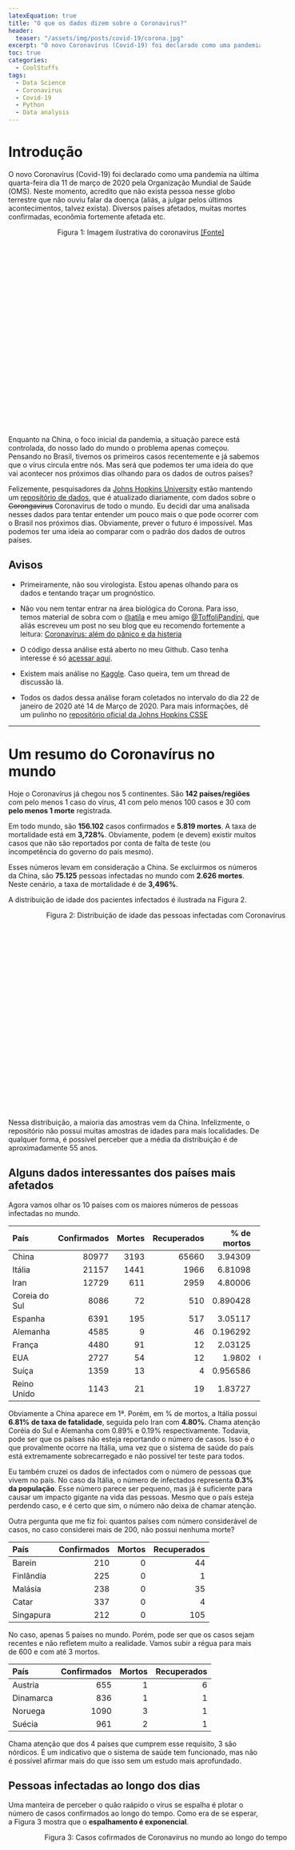 ```yaml
---
latexEquation: true
title: "O que os dados dizem sobre o Coronavirus?"
header:
  teaser: "/assets/img/posts/covid-19/corona.jpg"
excerpt: "O novo Coronavírus (Covid-19) foi declarado como uma pandemia na última quarta-feira dia 11 de março de 2020 pela Organização Mundial de Saúde (OMS). Tento entender melhor o vírus olhando para os dados reportados por vários países no mundo."
toc: true
categories:
  - CoolStuffs
tags:
  - Data Science
  - Coronavirus
  - Covid-19
  - Python
  - Data analysis
---
```


# Introdução
O novo Coronavírus (Covid-19) foi declarado como uma pandemia na última quarta-feira dia 11 de março de 2020 pela Organização Mundial de Saúde (OMS). Neste momento, acredito que não exista pessoa nesse globo terrestre que não ouviu falar da doença (aliás, a julgar pelos últimos acontecimentos, talvez exista). Diversos países afetados, muitas mortes confirmadas, econômia fortemente afetada etc. 

<figure style="width: 450px; height: 400px;" class="align-center">
  
  <img src="{{ site.url }}{{ site.baseurl }}/assets/img/posts/covid-19/corona.jpg" alt="">

  <figcaption style="text-align: center;">
    Figura 1: Imagem ilustrativa do coronavírus <a href="https://www.health.harvard.edu/diseases-and-conditions/coronavirus-resource-center">[Fonte]</a>
  </figcaption>

</figure>

Enquanto na China, o foco inicial da pandemia, a situação parece está controlada, do nosso lado do mundo o problema apenas começou. Pensando no Brasil, tivemos os primeiros casos recentemente e já sabemos que o vírus circula entre nós. Mas será que podemos ter uma ideia do que vai acontecer nos próximos dias olhando para os dados de outros países?

Felizemente, pesquisadores da [Johns Hopkins University](https://www.jhu.edu/) estão mantendo um [repositório de dados](https://github.com/CSSEGISandData/COVID-19), que é atualizado diariamente, com dados sobre o ~~Corongavirus~~ Coronavirus de todo o mundo. Eu decidi dar uma analisada nesses dados para tentar entender um pouco mais o que pode ocorrer com o Brasil nos próximos dias. Obviamente, prever o futuro é impossível. Mas podemos ter uma ideia ao comparar com o padrão dos dados de outros países.

## Avisos
- Primeiramente, não sou virologista. Estou apenas olhando para os dados e tentando traçar um prognóstico. 

- Não vou nem tentar entrar na área biológica do Corona. Para isso, temos material de sobra com o [@atila](https://twitter.com/oatila) e meu amigo [@ToffoliPandini](https://twitter.com/ToffoliPandini), que aliás escreveu um post no seu blog que eu recomendo fortemente a leitura: [Coronavírus: além do pânico e da histeria](http://papirosgermesefoguetes.blogspot.com/2020/02/coronavirus-alem-do-panico-e-da-histeria.html)

- O código dessa análise está aberto no meu Github. Caso tenha interesse é só [acessar aqui](https://github.com/paaatcha/covid-19).

- Existem mais análise no [Kaggle](https://www.kaggle.com/sudalairajkumar/novel-corona-virus-2019-dataset). Caso queira, tem um thread de discussão lá.

- Todos os dados dessa análise foram coletados no intervalo do dia 22 de janeiro de 2020 até 14 de Março de 2020. Para mais informações, dê um pulinho no [repositório oficial da Johns Hopkins CSSE](https://github.com/CSSEGISandData/COVID-19)

___


# Um resumo do Coronavírus no mundo

Hoje o Coronavírus já chegou nos 5 continentes. São **142 países/regiões** com pelo menos 1 caso do vírus, 41 com pelo menos 100 casos e 30 com **pelo menos 1 morte** registrada. 

Em todo mundo, são **156.102** casos confirmados e **5.819 mortes**. A taxa de mortalidade está em **3,728%**. Obviamente, podem (e devem) existir muitos casos que não são reportados por conta de falta de teste (ou incompetência do governo do país mesmo).

Esses números levam em consideração a China. Se excluirmos os números da China, são **75.125** pessoas infectadas no mundo com **2.626 mortes**. Neste cenário, a taxa de mortalidade é de **3,496%**.

A distribuição de idade dos pacientes infectados é ilustrada na Figura 2.

 
<figure style="width: 550px; height: 400px;" class="align-center">
  
  <img src="{{ site.url }}{{ site.baseurl }}/assets/img/posts/covid-19/distribuicao_idades.png" alt="">

  <figcaption style="text-align: center;">
    Figura 2: Distribuição de idade das pessoas infectadas com Coronavírus
  </figcaption>

</figure>

Nessa distribuição, a maioria das amostras vem da China. Infelizmente, o repositório não possui muitas amostras de idades para mais localidades. De qualquer forma, é possível perceber que a média da distribuição é de aproximadamente 55 anos.

## Alguns dados interessantes dos países mais afetados

Agora vamos olhar os 10 países com os maiores números de pessoas infectadas no mundo.

| País             | Confirmados |   Mortes | Recuperados | % de mortos | % População |
|:-----------------|------------:|---------:|------------:|------------:|------------:|
| China            |       80977 |     3193 |       65660 |    3.94309  | 0.00581426  |
| Itália           |       21157 |     1441 |        1966 |    6.81098  | 0.03501     |
| Iran             |       12729 |      611 |        2959 |    4.80006  | 0.0155611   |
| Coreia do Sul    |        8086 |       72 |         510 |    0.890428 | 0.0156598   |
| Espanha          |        6391 |      195 |         517 |    3.05117  | 0.0136783   |
| Alemanha         |        4585 |        9 |          46 |    0.196292 | 0.0055289   |
| França           |        4480 |       91 |          12 |    2.03125  | 0.00668784  |
| EUA              |        2727 |       54 |          12 |    1.9802   | 0.000833518 |
| Suíça            |        1359 |       13 |           4 |    0.956586 | 0.0159572   |
| Reino Unido      |        1143 |       21 |          19 |    1.83727  | 0.00171908  |


Obviamente a China aparece em 1ª. Porém, em % de mortos, a Itália possui **6.81% de taxa de fatalidade**, seguida pelo Iran com **4.80%**. Chama atenção Coréia do Sul e Alemanha com 0.89% e 0.19% respectivamente. Todavia, pode ser que os países não esteja reportando o número de casos. Isso é o que provalmente ocorre na Itália, uma vez que o sistema de saúde do país está extremamente sobrecarregado e não possivel ter teste para todos.

Eu também cruzei os dados de infectados com o número de pessoas que vivem no país. No caso da Itália, o número de infectados representa **0.3% da população**. Esse número parece ser pequeno, mas já é suficiente para causar um impacto gigante na vida das pessoas. Mesmo que o país esteja perdendo caso, e é certo que sim, o número não deixa de chamar atenção.

Outra pergunta que me fiz foi: quantos países com número considerável de casos, no caso considerei mais de 200, não possui nenhuma morte?

| País             | Confirmados |   Mortos | Recuperados | 
|:-----------------|------------:|---------:|------------:|
| Barein           |         210 |        0 |          44 |
| Finlândia        |         225 |        0 |           1 |
| Malásia          |         238 |        0 |          35 |
| Catar            |         337 |        0 |           4 |
| Singapura        |         212 |        0 |         105 |

No caso, apenas 5 países no mundo. Porém, pode ser que os casos sejam recentes e não refletem muito a realidade. Vamos subir a régua para mais de 600 e com até 3 mortos.

| País             | Confirmados |   Mortos | Recuperados |
|:-----------------|------------:|---------:|------------:|
| Austria          |         655 |        1 |           6 |
| Dinamarca        |         836 |        1 |           1 |
| Noruega          |        1090 |        3 |           1 |
| Suécia           |         961 |        2 |           1 |

Chama atenção que dos 4 países que cumprem esse requisito, 3 são nórdicos. É um indicativo que o sistema de saúde tem funcionado, mas não é possível afirmar mais do que isso sem um estudo mais aprofundado.

## Pessoas infectadas ao longo dos dias
Uma manteira de perceber o quão raápido o vírus se espalha é plotar o número de casos confirmados ao longo do tempo. Como era de se esperar, a Figura 3 mostra que o **espalhamento é exponencial**.


<figure style="width: 550px; height: 400px;" class="align-center">
  
  <img src="{{ site.url }}{{ site.baseurl }}/assets/img/posts/covid-19/casos_conf_mundo.png" alt="">

  <figcaption style="text-align: center;">
    Figura 3: Casos cofirmados de Coronavírus no mundo ao longo do tempo
  </figcaption>

</figure>

O mesmo pode ser feito para o número de mortes:

<figure style="width: 550px; height: 400px;" class="align-center">
  
  <img src="{{ site.url }}{{ site.baseurl }}/assets/img/posts/covid-19/mortes_mundo.png" alt="">

  <figcaption style="text-align: center;">
    Figura 4: Número de mortos no mundo ao longo do tempo
  </figcaption>

</figure>

Porém, como a epidemia já teve seu pico na China, os dados de lá distorcem um pouco a realidade do resto do mundo. Portanto, vamos plotar o mesmo gráfico sem o caso da China:


<figure style="width: 550px; height: 400px;" class="align-center">
  
  <img src="{{ site.url }}{{ site.baseurl }}/assets/img/posts/covid-19/casos_conf_mundo_sem_china.png" alt="">

  <figcaption style="text-align: center;">
    Figura 5: Casos cofirmados de Coronavírus no mundo SEM a China ao longo do tempo
  </figcaption>

</figure>

Agora sim percebemos um comportamento bem mais exponêncial! Os números ainda estão crescendo! E perceba que o vírus começa a realmente se espalhar no mundo por volta do dia 21 de fevereiro. Isso significa que cerca de 25 dias atrás a situação aparentava estar "controlada".

Fazendo o mesmo para o número de mortos, ou seja, retirando os dados da China, nós temos a seguinte curva:

<figure style="width: 550px; height: 400px;" class="align-center">
  
  <img src="{{ site.url }}{{ site.baseurl }}/assets/img/posts/covid-19/mortes_mundo_sem_china.png" alt="">

  <figcaption style="text-align: center;">
    Figura 6: Número de mortos no mundo SEM a China ao longo do tempo
  </figcaption>

</figure>

Como era de se esperar, o número de mortes também crescem exponencialmente e número de vítimas ainda vai crescer bastante.

## Olhando para os dados da China
O que tem sido reportado é que a China está voltando a vida normal. Portanto, vamos analisar o número de caso e de morte do país asiático. 

<figure style="width: 550px; height: 400px;" class="align-center">
  
  <img src="{{ site.url }}{{ site.baseurl }}/assets/img/posts/covid-19/casos_conf_na_china.png" alt="">

  <figcaption style="text-align: center;">
    Figura 7: Casos cofirmados de Coronavírus apenas na China ao longo do tempo
  </figcaption>

</figure>


Olha que interessante, a China está realmente controlando a contaminação. Perceba que a curva segue uma função sigmoid [sigmoid](https://en.wikipedia.org/wiki/Sigmoid_function) ($$f(x) = \frac{1}{1 + e^{-ax}}$$). Se você não conhece, essa é curva de uma sigmoid:

<figure style="width: 550px; height: 300px;" class="align-center">
  
  <img src="{{ site.url }}{{ site.baseurl }}/assets/img/posts/covid-19/sigmoid.png" alt="">

  <figcaption style="text-align: center;">
    Figura 8: Curva de uma função sigmoid
  </figcaption>

</figure>


 **Acontece que nenhuma epidemia segue uma exponencial/logaritmo e sim uma sigmoid!** No mundo real o número de pessoas é limitado e eventualmente as pessoas morrem. Se infectar todo mundo, matar todo mundo ou parar de infectar, a curva se achata no topo. Logo, o que o mundo está vivendo é a primeira metade de uma função sigmoid! A China já está na parte final, na qual o número de infectados estabiliza. 

Obviamente, o número de mortos segue a mesma curva:

<figure style="width: 550px; height: 400px;" class="align-center">
  
  <img src="{{ site.url }}{{ site.baseurl }}/assets/img/posts/covid-19/mortes_china.png" alt="">

  <figcaption style="text-align: center;">
    Figura 9: Número de mortos apenas na China ao longo do tempo
  </figcaption>

</figure>

Olha que bela sigmoid! Por mais que muitos queiram negar, a ciência funciona e não é fantasia!

# Analisando alguns países isoladamente
Agora vamos dar uma olhada em alguns países no mundo e buscar um padrão dessa sigmoid. Eu separei os dados de Itália, França, EUA, Alemanha, Coréia do Sul, Iran e Espanha. Não vou entrar em detalhes de todos pois o post ficaria imenso. Mas você encontra todos os [gráficos lá no meu Github](https://github.com/paaatcha/covid-19/blob/master/analysis.ipynb).


Dessa lista de países, Itália e Iran estão em situações caóticas. Começando pelo número de infectados, a curva não da nem sinal de recuperação:

<figure style="width: 550px; height: 800px;" class="align-center">
  
  <img src="{{ site.url }}{{ site.baseurl }}/assets/img/posts/covid-19/casos_conf_italia.png" alt="">
  <img src="{{ site.url }}{{ site.baseurl }}/assets/img/posts/covid-19/casos_conf_iran.png" alt="">

  <figcaption style="text-align: center;">
    Figura 10: Casos cofirmados de Coronavírus na Itália (acima) e Iran (abaixo) ao longo do tempo
  </figcaption>

</figure>

Perceba que do dia 12 de março para o dia 14, o número de casos subiu radicalmente. Chama a atenção pois a Itália entrou em quarentena. Portanto, ou as pessoas não estão cumprindo ou só divulgaram esses dados agora. Vamos ter que aguardar mais tempo para saber mais. 

Como já vimos nas tabelas anteriores, Iran e Itália estão com altos números de mortos:


<figure style="width: 550px; height: 800px;" class="align-center">
  
  <img src="{{ site.url }}{{ site.baseurl }}/assets/img/posts/covid-19/mortes_na_italia.png" alt="">
  <img src="{{ site.url }}{{ site.baseurl }}/assets/img/posts/covid-19/mortes_na_iran.png" alt="">

  <figcaption style="text-align: center;">
    Figura 11: Número de mortos apenas na Itália (acima) e Iran (abaixo) ao longo do tempo
  </figcaption>

</figure>

Perceba que no mesmo período do dia 12 de março para o dia 14, o número de mortos quase dobra na Itália. Pode ser que estão reportando com um pouco de atraso, mas é impressionante de qualquer forma. 


França, EUA, Alemanha e Espanha também estão com curvas bem acentuadas (ver Figura 13) e não vou gastar muito tempo com eles aqui pois quero destacar o caso da Coréia do Sul. Vamos dar uma olhada nos casos confirmados ao longo do tempo:

<figure style="width: 550px; height: 400px;" class="align-center">
  
  <img src="{{ site.url }}{{ site.baseurl }}/assets/img/posts/covid-19/casos_conf_coreia.png" alt="">

  <figcaption style="text-align: center;">
    Figura 12: Casos cofirmados de Coronavírus na Coréia do Sul ao longo do tempo
  </figcaption>

</figure>

Perceba que a Coréia do Sul já atingiu a segunda metade da sigmoid. Isso significa que o país está seguindo a curva da China e começando a superar a epidemia. Dessa lista de países citados acima, ela é a única que a epidemia está diminuindo ao invés de aumentando. Isso é mostrado na próxima figura, na qual todos os gráficos são plotados juntos:

<figure style="width: 550px; height: 400px;" class="align-center">
  
  <img src="{{ site.url }}{{ site.baseurl }}/assets/img/posts/covid-19/casos_confirmados_paises.png" alt="">

  <figcaption style="text-align: center;">
    Figura 13: Comparando a curva de casos confirmados ao longo do tempo entre os países
  </figcaption>

</figure>

Observe como a curva da Coréia do Sul se difere das demais e como Itália e Iran estão bem mais íngreme.


# Analisando como a epidemia começou nos países
Para concluir esse post, quero observar como é a curva de casos no começo da epidemia. Minha intenção é encontrar um padrão e fazer um prognóstico para o Brasil, uma vez que o Corona acabou de chegar por aqui.

Vamos comparar a curva Brasileira com Itália, Iran, França, Espanha e Alemanha. Para mais países, novamente, dê uma olhada no meu [Github](https://github.com/paaatcha/covid-19/blob/master/analysis.ipynb). Para começar, vamos a curva Brasileira:


<figure style="width: 550px; height: 400px;" class="align-center">
  
  <img src="{{ site.url }}{{ site.baseurl }}/assets/img/posts/covid-19/prim_casos_conf_brasil.png" alt="">

  <figcaption style="text-align: center;">
    Figura 14: Casos cofirmados de Coronavírus no Brasil ao longo do tempo
  </figcaption>

</figure>

Perceba que do dia 13 para 14 de março o número se manteve. Isso por que o Ministério da Saúde anunciou que não vai mais testar todas as pessoas, apenas internados. Segundo especialistas, isso é preocupante. Prejudica um pouco análise, mas é que temos hoje!

Vamos observar os gráficos dos demais países no começo da epidemia, ou seja, antes de 1000 infectados:

<figure style="width: 550px; height: 1700px;" class="align-center">
  
  <img src="{{ site.url }}{{ site.baseurl }}/assets/img/posts/covid-19/prim_casos_conf_italia.png" alt="">
  <img src="{{ site.url }}{{ site.baseurl }}/assets/img/posts/covid-19/prim_casos_conf_iran.png" alt="">
  <img src="{{ site.url }}{{ site.baseurl }}/assets/img/posts/covid-19/prim_casos_conf_franca.png" alt="">
  <img src="{{ site.url }}{{ site.baseurl }}/assets/img/posts/covid-19/prim_casos_conf_espanha.png" alt="">
  <img src="{{ site.url }}{{ site.baseurl }}/assets/img/posts/covid-19/prim_casos_conf_alemanha.png" alt="">

  <figcaption style="text-align: center;">
    Figura 15: Casos cofirmados de Coronavírus na Itália, Iran, França, Espanha e Alemanha no começo da epidemia
  </figcaption>

</figure>

Observe que se os números corretos fossem divulgados pelo governo Brasileiro para o dia 14 de março, nossa curva estaria muito parecido com as do 5 países acima. Plotando a curva de todos juntos, temos:


<figure style="width: 550px; height: 400px;" class="align-center">
  
  <img src="{{ site.url }}{{ site.baseurl }}/assets/img/posts/covid-19/primeiros_casos_paises.png" alt="">

  <figcaption style="text-align: center;">
    Figura 16: Casos cofirmados de Coronavírus no início da epidemia. Comparação entre os países.
  </figcaption>

</figure>

Neste último gráfico, podemos perceber que o Brasil segue o padrão (exceto pelo último dia) dos demais países. A data do dia não especificada no gráfico pois os países apresentaram essas curvas em datas diferentes. 

# Conclusão

O Corona vírus acabou de chegar no país e, comparando com outros países no mundo, podemos esperar um crescimento grande nos próximos dias no nosso país. Infelizmente o governo parou de testar as pessoas e muita gente não está respeitando o isolamento. Isso pode agravar muito a nossa situação. Portanto, faça a sua parte! Evite multidões, lave as mãos, não espirre nos coleguinhas, etc. O vírus pode não ser letal para sua faixa etária, mas você pode contaminar e matar outra, principalmente as mais idosas. Então tenha responsabilidade!


Se você encontrou algum erro ou tem alguma sugestão, sinta-se livre para entrar em contato comigo via e-mail ou twitter.

Até a próxima.